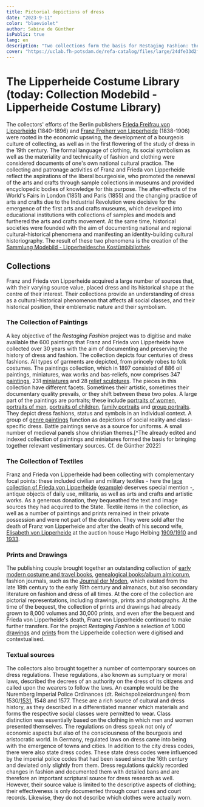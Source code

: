 ```yaml
---
title: Pictorial depictions of dress
date: "2023-9-11"
color: "blueviolet"
author: Sabine de Günther
isPublic: true
lang: en
description: "Two collections form the basis for Restaging Fashion: the vestimentary source collection of the Berlin collector couple Franz and Frieda von Lipperheide and the textile collection of the Germanisches Nationalmuseum in Nuremberg. The latter influenced Franz and Frieda von Lipperheide to make their collection of paintings, miniatures, relief sculptures, graphic art, hand drawings, book art and secondary literature, which they had assembled in the late 19th century, permanent in the Lipperheide Costume Library and to make it available to the public for research purposes and as a sample collection."
cover: "https://uclab.fh-potsdam.de/refa-catalog/files/large/24dfe33d2f4bca218b0ac821ec4135142dc18648.jpg"
---
```


# The Lipperheide Costume Library (today: Collection Modebild - Lipperheide Costume Library)
The collectors' efforts of the Berlin publishers [Frieda Freifrau von Lipperheide](item/18762) (1840-1896) and [Franz Freiherr von Lipperheide](item/9364) (1838-1906) were rooted in the economic upswing, the development of a bourgeois culture of collecting, as well as in the first flowering of the study of dress in the 19th century. The formal language of clothing, its social symbolism as well as the materiality and technicality of fashion and clothing were considered documents of one's own national cultural practice. The collecting and patronage activities of Franz and Frieda von Lipperheide reflect the aspirations of the liberal bourgeoisie, who promoted the renewal of the arts and crafts through sample collections in museums and provided encyclopedic bodies of knowledge for this purpose.
The after-effects of the World's Fairs in London (1851) and Paris (1855) and the changing practice of arts and crafts due to the Industrial Revolution were decisive for the emergence of the first arts and crafts museums, which developed into educational institutions with collections of samples and models and furthered the arts and crafts movement. At the same time, historical societies were founded with the aim of documenting national and regional cultural-historical phenomena and manifesting an identity-building cultural historiography.
The result of these two phenomena is the creation of the [Sammlung Modebild - Lipperheidesche Kostümbibliothek](https://www.smb.museum/museen-einrichtungen/kunstbibliothek/sammeln-forschen/ueber-die-sammlungen/sammlung-modebild-lipperheidesche-kostuembibliothek/).

## Collections
Franz and Frieda von Lipperheide acquired a large number of sources that, with their varying source value, placed dress and its historical shape at the centre of their interest. Their collections provide an understanding of dress as a cultural-historical phenomenon that affects all social classes, and their historical position, their emblematic nature and their symbolism.

### The Collection of Paintings
A key objective of the *Restaging Fashion* project was to digitise and make available the 600 paintings that Franz and Frieda von Lipperheide have collected over 30 years with the aim of documenting and preserving the history of dress and fashion. The collection depicts four centuries of dress fashions. All types of garments are depicted, from princely robes to folk costumes.
The paintings collection, which in 1897 consisted of 886 oil paintings, miniatures, wax works and bas-reliefs, now comprises 347 [paintings](item/9660), 231 [miniatures](item/25343) and 28 [relief sculptures](item/9661). The pieces in this collection have different facets. Sometimes their artistic, sometimes their documentary quality prevails, or they shift between these two poles. A large part of the paintings are portraits; these include [portraits of women](item/9725), [portraits of men](item/9726), [portraits of children](item/9727), [family portraits](item/9678) and [group portraits](item/9729). They depict dress fashions, status and symbols in an individual context. A group of [genre paintings](item/9670) function as depictions of social reality and class-specific dress. Battle paintings serve as a source for uniforms. A small number of medieval panels show christian themes.[^The already edited and indexed collection of paintings and miniatures formed the basis for bringing together relevant vestimentary sources. Cf. de Günther 2022]

### The Collection of Textiles
Franz and Frieda von Lipperheide had been collecting with complementary focal points: these included civilian and military textiles - here the [lace collection of Frieda von Lipperheide](https://doi.org/10.11588/diglit.20517) ([example](media/60248)) deserves special mention -, antique objects of daily use, militaria, as well as arts and crafts and artistic works. As a generous donation, they bequeathed the text and image sources they had acquired to the State. Textile items in the collection, as well as a number of paintings and prints remained in their private possession and were not part of the donation. They were sold after the death of Franz von Lipperheide and after the death of his second wife, [Elisabeth von Lipperheide](https://d-nb.info/gnd/133653951) at the auction house Hugo Helbing [1909/1910](item/7802) and [1933](item/6115).

### Prints and Drawings
The publishing couple brought together an outstanding collection of [early modern costume and travel books](set/45213), [genealogical books/album almicorum](item/41434), fashion journals, such as the [Journal der Moden](item/41998), which existed from the late 18th century to the early 19th century and almanacs, but also secondary literature on fashion and dress of all times. At the core of the collection are pictorial representations, including drawings, prints and photographs. At the time of the bequest, the collection of prints and drawings had already grown to 8,000 volumes and 30,000 prints, and even after the bequest and Frieda von Lipperheide's death, Franz von Lipperheide continued to make further transfers. For the project *Restaging Fashion* a selection of 1.000 [drawings](item/25341) and [prints](item/25340) from the Lipperheide collection were digitised and contextualised.

### Textual sources
The collectors also brought together a number of contemporary sources on dress regulations. These regulations, also known as sumptuary or moral laws, described the decrees of an authority on the dress of its citizens and called upon the wearers to follow the laws. An example would be the Nuremberg Imperial Police Ordinances (dt. Reichspolizeiordnungen) from 1530/[1531](https://de.wikisource.org/wiki/Römischer_Keyserlicher_Maiestat_Ordnung_vnd_Reformation_guter_Pollicey_im_Heyligen_Römischen_Reich), 1548 and 1577. These are a rich source of cultural and dress history, as they described in a differentiated manner which materials and forms the respective social classes were permitted to wear. Class distinction was essentially based on the clothing in which men and women presented themselves. The regulations on dress speak not only of economic aspects but also of the consciousness of the bourgeois and aristocratic world. In Germany, regulated laws on dress came into being with the emergence of towns and cities. In addition to the city dress codes, there were also state dress codes. These state dress codes were influenced by the imperial police codes that had been issued since the 16th century and deviated only slightly from them. Dress regulations quickly recorded changes in fashion and documented them with detailed bans and are therefore an important scriptural source for dress research as well. However, their source value is limited to the descriptive aspects of clothing; their effectiveness is only documented through court cases and court records. Likewise, they do not describe which clothes were actually worn.
